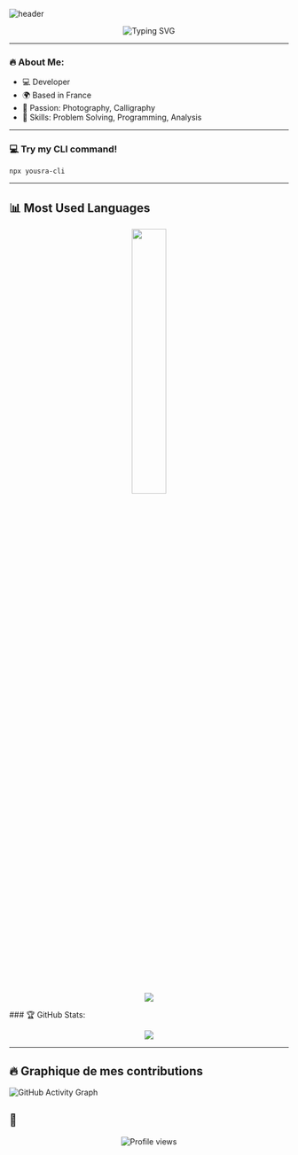 ![header](https://capsule-render.vercel.app/api?type=waving&color=A83279&height=240&section=header&text=Hey%20there,%20i'm%20Yousra&fontSize=70&animation=fadeIn&fontColor=black)

<p align="center">
  <img src="https://readme-typing-svg.herokuapp.com?font=Fira+Code&pause=1000&color=FF1493&center=true&width=435&lines=Developer;Problem+Solver;Passionate+about+coding" alt="Typing SVG" />
</p>

---

### 🔥 About Me:
- 💻 Developer
- 🌍 Based in France
- 🎨 Passion: Photography, Calligraphy
- 🚀 Skills: Problem Solving, Programming, Analysis

---

### 💻 Try my CLI command!

```bash
npx yousra-cli
```
---
## 📊 Most Used Languages
<p align="center"><img src="https://github-readme-stats.vercel.app/api/top-langs/?username=Yousra0225&layout=compact&langs_count=8&theme=radical" width="35%" /></p>
<p align="center"><img src="https://skillicons.dev/icons?i=java,python,c,js,html,css&theme=dark" /></p>
</p>
### 🏆 GitHub Stats:
<p align="center">
  <img src="https://github-readme-stats.vercel.app/api?username=Yousra0225&show_icons=true&theme=radical" />
</p>

---
## 🔥 Graphique de mes contributions
![GitHub Activity Graph](https://github-readme-activity-graph.vercel.app/graph?username=Yousra0225&theme=radical)

## 👀 
<p align="center">
  <img src="https://komarev.com/ghpvc/?username=Yousra0225&color=ff1493&style=flat" alt="Profile views" />
</p>
